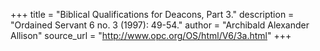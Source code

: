 +++
title = "Biblical Qualifications for Deacons, Part 3."
description = "Ordained Servant 6 no. 3 (1997): 49-54."
author = "Archibald Alexander Allison"
source_url = "http://www.opc.org/OS/html/V6/3a.html"
+++
